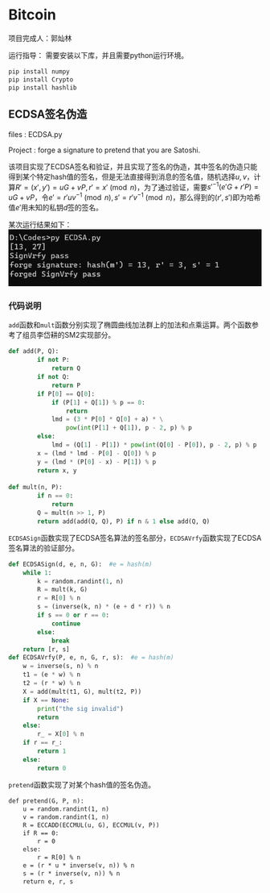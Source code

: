 # Bitcoin

项目完成人：郭灿林

运行指导：
需要安装以下库，并且需要python运行环境。

```
pip install numpy
pip install Crypto
pip install hashlib
```

## ECDSA签名伪造

files : ECDSA.py

Project : forge a signature to pretend that you are Satoshi.

该项目实现了ECDSA签名和验证，并且实现了签名的伪造，其中签名的伪造只能得到某个特定hash值的签名，但是无法直接得到消息的签名值，随机选择$u,v$，计算$R'=(x',y')=uG+vP, r' = x' \pmod{n}$，为了通过验证，需要$s'^{-1}(e'G+r'P) = uG + vP$，令$e'=r'uv^{-1}\pmod{n},s'=r'v^{-1}\pmod{n}$，那么得到的$(r',s')$即为哈希值$e'$用未知的私钥$d$签的签名。

某次运行结果如下：
![pic](ECDSA.png)

### 代码说明

`add`函数和`mult`函数分别实现了椭圆曲线加法群上的加法和点乘运算。两个函数参考了组员李岱耕的SM2实现部分。

```python
def add(P, Q):
        if not P:
            return Q
        if not Q:
            return P
        if P[0] == Q[0]:
            if (P[1] + Q[1]) % p == 0:
                return
            lmd = (3 * P[0] * Q[0] + a) * \
                pow(int(P[1] + Q[1]), p - 2, p) % p
        else:
            lmd = (Q[1] - P[1]) * pow(int(Q[0] - P[0]), p - 2, p) % p
        x = (lmd * lmd - P[0] - Q[0]) % p
        y = (lmd * (P[0] - x) - P[1]) % p
        return x, y

def mult(n, P):
        if n == 0:
            return
        Q = mult(n >> 1, P)
        return add(add(Q, Q), P) if n & 1 else add(Q, Q)
```

`ECDSASign`函数实现了ECDSA签名算法的签名部分，`ECDSAVrfy`函数实现了ECDSA签名算法的验证部分。

```python
def ECDSASign(d, e, n, G):  #e = hash(m)
    while 1:
        k = random.randint(1, n)
        R = mult(k, G)
        r = R[0] % n
        s = (inverse(k, n) * (e + d * r)) % n
        if s == 0 or r == 0:
            continue
        else:
            break
    return [r, s]
def ECDSAVrfy(P, e, n, G, r, s):  #e = hash(m)
    w = inverse(s, n) % n
    t1 = (e * w) % n
    t2 = (r * w) % n
    X = add(mult(t1, G), mult(t2, P))
    if X == None:
        print("the sig invalid")
        return
    else:
        r_ = X[0] % n
    if r == r_:
        return 1
    else:
        return 0
```

`pretend`函数实现了对某个hash值的签名伪造。

```
def pretend(G, P, n):
    u = random.randint(1, n)
    v = random.randint(1, n)
    R = ECCADD(ECCMUL(u, G), ECCMUL(v, P))
    if R == 0:
        r = 0
    else:
        r = R[0] % n
    e = (r * u * inverse(v, n)) % n
    s = (r * inverse(v, n)) % n
    return e, r, s
```
